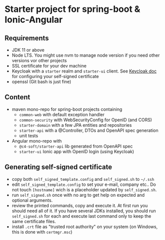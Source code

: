 # Starter project for spring-boot & Ionic-Angular

## Requirements

- JDK 11 or above
- Node LTS. You might use nvm to manage node version if you need other versions vor other projects
- SSL certificate for your dev machine
- Keycloak with a `starter` realm and `starter-ui` client. See [Keycloak doc](https://www.keycloak.org/docs/latest/server_installation/#_setting_up_ssl) for configuring your self-signed certificate
- openssl (Git bash is just fine)

## Content
- maven mono-repo for spring-boot projects containing
  * `common-web` with default exception handler
  * `common-security` with WebSecurityConfig for OpenID (and CORS)
  * `starter-domain` with a few JPA entities and repositories
  * `starter-api` with a @Controller, DTOs and OpenAPI spec generation
  * unit tests
- Angular mono-repo with
  * `@c4-soft/starter-api` lib generated from OpenAPI spec
  * `starter-ui` Ionic app with OpenID login (using Keycloak)

## Generating self-signed certificate

- copy both `self_signed_template.config` and `self_signed.sh` to `~/.ssh`
- edit `self_signed_template.config` to set your e-mail, company etc.. Do not touch `[hostname]` wich is a placeholder updated by `self_signed.sh`.
- run `self_signed.sh` once with no arg to get help on expected and optional arguments.
- review the printed commands, copy and execute it. At first run you should need all of it.
If you have several JDKs installed, you should run `self_signed.sh` for each and execute last command only to keep the same certificate files.
- install `.crt` file as "trusted root authority" on your system (on Windows, this is done with `certmgr.msc`)
